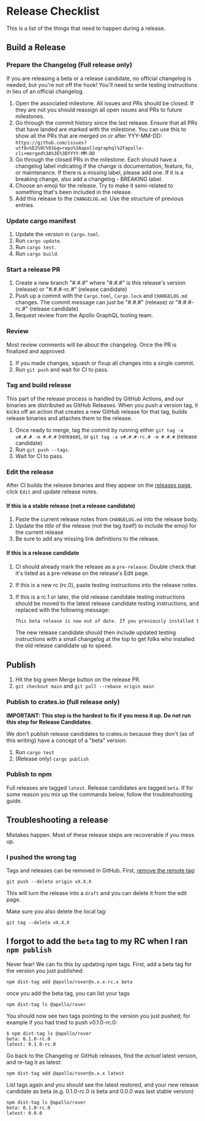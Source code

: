 # Release Checklist

This is a list of the things that need to happen during a release.

## Build a Release

### Prepare the Changelog (Full release only)

If you are releasing a beta or a release candidate, no official changelog is needed, but you're not off the hook! You'll need to write testing instructions in lieu of an official changelog.

1. Open the associated milestone. All issues and PRs should be closed. If
   they are not you should reassign all open issues and PRs to future
   milestones.
1. Go through the commit history since the last release. Ensure that all PRs
   that have landed are marked with the milestone. You can use this to
   show all the PRs that are merged on or after YYY-MM-DD:
   `https://github.com/issues?utf8=%E2%9C%93&q=repo%3Aapollographql%2Fapollo-cli+merged%3A%3E%3DYYYY-MM-DD`
1. Go through the closed PRs in the milestone. Each should have a changelog
   label indicating if the change is documentation, feature, fix, or maintenance. If
   there is a missing label, please add one. If it is a breaking change, also add a changelog - BREAKING label.
1. Choose an emoji for the release. Try to make it semi-related to something that's been included in the release.
1. Add this release to the `CHANGELOG.md`. Use the structure of previous
   entries.

### Update cargo manifest

1. Update the version in `Cargo.toml`.
1. Run `cargo update`.
1. Run `cargo test`.
1. Run `cargo build`.

<!-- TODO: @ashleygwilliams - add steps about npm installer here, if there are any -->

### Start a release PR

1. Create a new branch "#.#.#" where "#.#.#" is this release's version (release) or "#.#.#-rc.#" (release candidate)
1. Push up a commit with the `Cargo.toml`, `Cargo.lock` and `CHANGELOG.md` changes. The commit message can just be "#.#.#" (release) or "#.#.#-rc.#" (release candidate)
1. Request review from the Apollo GraphQL tooling team.

### Review

Most review comments will be about the changelog. Once the PR is finalized and approved:

1. If you made changes, squash or fixup all changes into a single commit.
1. Run `git push` and wait for CI to pass.

### Tag and build release

This part of the release process is handled by GitHub Actions, and our binaries are distributed as GitHub Releases. When you push a version tag, it kicks off an action that creates a new GitHub release for that tag, builds release binaries and attaches them to the release.

1. Once ready to merge, tag the commit by running either `git tag -a v#.#.# -m #.#.#` (release), or `git tag -a v#.#.#-rc.# -m #.#.#` (release candidate)
1. Run `git push --tags`.
1. Wait for CI to pass.

### Edit the release

After CI builds the release binaries and they appear on the [releases page](https://github.com/apollographql/apollo-cli/releases), click `Edit` and update release notes.

#### If this is a stable release (not a release candidate)

1. Paste the current release notes from `CHANGELOG.md` into the release body.
1. Update the *title* of the release (not the tag itself) to include the emoji for the current release
1. Be sure to add any missing link definitions to the release.

#### If this is a release candidate

1. CI should already mark the release as a `pre-release`. Double check that it's listed as a pre-release on the release's Edit page.
1. If this is a new rc (rc.0), paste testing instructions into the release notes.
1. If this is a rc.1 or later, the old release candidate testing instructions should be moved to the latest release candidate testing instructions, and replaced with the following message:

   ```markdown
   This beta release is now out of date. If you previously installed this release, you should reinstall and see what's changed in the latest [release](https://github.com/apollographql/apollo-cli/releases).
   ```

   The new release candidate should then include updated testing instructions with a small changelog at the top to get folks who installed the old release candidate up to speed.

## Publish

1. Hit the big green Merge button on the release PR.
1. `git checkout main` and `git pull --rebase origin main`

### Publish to crates.io (full release only)

**IMPORTANT: This step is the hardest to fix if you mess it up. Do not run this step for Release Candidates**.

We don't publish release candidates to crates.io because they don't (as of this writing) have a concept of a "beta" version.

1. Run `cargo test`
1. (Release only) `cargo publish`

### Publish to npm

Full releases are tagged `latest`. Release candidates are tagged `beta`. If for some reason you mix up the commands below, follow the troubleshooting guide.

<!-- 

TODO: @ashleygwilliams - uncomment this when we have the npm installer figured
out

1. If this is a full release, `cd npm && npm publish`. If it is a release candidate, `cd npm && npm publish --tag beta` -->

## Troubleshooting a release

Mistakes happen. Most of these release steps are recoverable if you mess up.

### I pushed the wrong tag

Tags and releases can be removed in GitHub. First, [remove the remote tag](https://stackoverflow.com/questions/5480258/how-to-delete-a-remote-tag):

``` console
git push --delete origin vX.X.X
```

This will turn the release into a `draft` and you can delete it from the edit page.

Make sure you also delete the local tag:

``` console
git tag --delete vX.X.X
```

## I forgot to add the `beta` tag to my RC when I ran `npm publish`

Never fear! We can fix this by updating npm tags. First, add a beta tag for the version you just published:

``` console
npm dist-tag add @apollo/rover@x.x.x-rc.x beta
```

once you add the beta tag, you can list your tags

``` console
npm dist-tag ls @apollo/rover
```

You should now see two tags pointing to the version you just pushed; for example if you had tried to push v0.1.0-rc.0:

``` console
$ npm dist-tag ls @apollo/rover
beta: 0.1.0-rc.0
latest: 0.1.0-rc.0
```

Go back to the Changelog or GitHub releases, find the _actual_ latest version, and re-tag it as latest:

``` console
npm dist-tag add @apollo/rover@x.x.x latest
```

List tags again and you should see the latest restored, and your new release candidate as beta (e.g. 0.1.0-rc.0 is beta and 0.0.0 was last stable version)

``` console
npm dist-tag ls @apollo/rover
beta: 0.1.0-rc.0
latest: 0.0.0
```
